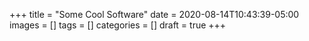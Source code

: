 +++
title = "Some Cool Software"
date = 2020-08-14T10:43:39-05:00
images = []
tags = []
categories = []
draft = true
+++
